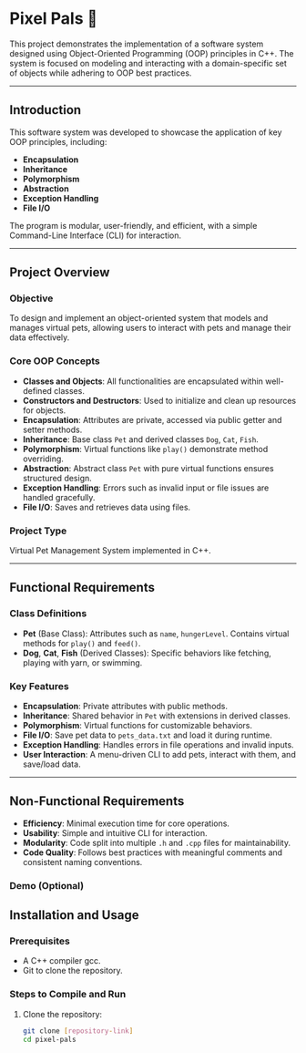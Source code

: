 # Pixel Pals 🐾

This project demonstrates the implementation of a software system designed using Object-Oriented Programming (OOP) principles in C++. The system is focused on modeling and interacting with a domain-specific set of objects while adhering to OOP best practices.

---

## Introduction

This software system was developed to showcase the application of key OOP principles, including:

- **Encapsulation**
- **Inheritance**
- **Polymorphism**
- **Abstraction**
- **Exception Handling**
- **File I/O**

The program is modular, user-friendly, and efficient, with a simple Command-Line Interface (CLI) for interaction.

---

## Project Overview

### **Objective**
To design and implement an object-oriented system that models and manages virtual pets, allowing users to interact with pets and manage their data effectively.

### **Core OOP Concepts**
- **Classes and Objects**: All functionalities are encapsulated within well-defined classes.
- **Constructors and Destructors**: Used to initialize and clean up resources for objects.
- **Encapsulation**: Attributes are private, accessed via public getter and setter methods.
- **Inheritance**: Base class `Pet` and derived classes `Dog`, `Cat`, `Fish`.
- **Polymorphism**: Virtual functions like `play()` demonstrate method overriding.
- **Abstraction**: Abstract class `Pet` with pure virtual functions ensures structured design.
- **Exception Handling**: Errors such as invalid input or file issues are handled gracefully.
- **File I/O**: Saves and retrieves data using files.

### **Project Type**
Virtual Pet Management System implemented in C++.

---

##  Functional Requirements

### Class Definitions
- **Pet** (Base Class): Attributes such as `name`, `hungerLevel`. Contains virtual methods for `play()` and `feed()`.
- **Dog**, **Cat**, **Fish** (Derived Classes): Specific behaviors like fetching, playing with yarn, or swimming.

### Key Features
- **Encapsulation**: Private attributes with public methods.
- **Inheritance**: Shared behavior in `Pet` with extensions in derived classes.
- **Polymorphism**: Virtual functions for customizable behaviors.
- **File I/O**: Save pet data to `pets_data.txt` and load it during runtime.
- **Exception Handling**: Handles errors in file operations and invalid inputs.
- **User Interaction**: A menu-driven CLI to add pets, interact with them, and save/load data.

---

## Non-Functional Requirements

- **Efficiency**: Minimal execution time for core operations.
- **Usability**: Simple and intuitive CLI for interaction.
- **Modularity**: Code split into multiple `.h` and `.cpp` files for maintainability.
- **Code Quality**: Follows best practices with meaningful comments and consistent naming conventions.


### Demo (Optional)

## Installation and Usage

### Prerequisites
- A C++ compiler gcc.
- Git to clone the repository.

### Steps to Compile and Run

1. Clone the repository:
   ```bash
   git clone [repository-link]
   cd pixel-pals
